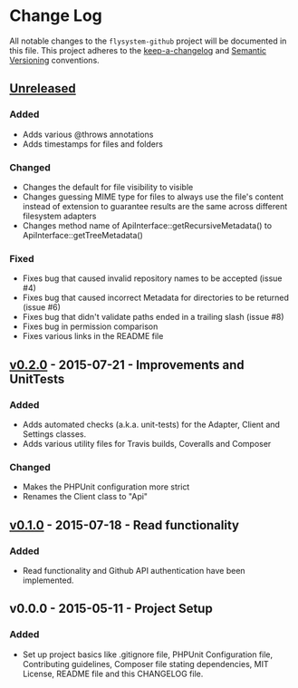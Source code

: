# Change Log
All notable changes to the `flysystem-github` project will be documented in this 
file. This project adheres to the [keep-a-changelog](http://keepachangelog.com/) 
and [Semantic Versioning](http://semver.org/) conventions.

<!--
## [Unreleased][unreleased]
### Added
### Changed
### Deprecated
### Removed
### Fixed
### Security
-->

## [Unreleased][unreleased]

### Added

- Adds various @throws annotations
- Adds timestamps for files and folders

### Changed

- Changes the default for file visibility to visible
- Changes guessing MIME type for files to always use the file's content instead of extension to guarantee results are the same across different filesystem adapters
- Changes method name of ApiInterface::getRecursiveMetadata() to ApiInterface::getTreeMetadata()

### Fixed

- Fixes bug that caused invalid repository names to be accepted (issue #4)
- Fixes bug that caused incorrect Metadata for directories to be returned (issue #6)
- Fixes bug that didn't validate paths ended in a trailing slash (issue #8)
- Fixes bug in permission comparison
- Fixes various links in the README file

## [v0.2.0] - 2015-07-21 - Improvements and UnitTests

### Added

- Adds automated checks (a.k.a. unit-tests) for the Adapter, Client and Settings classes. 
- Adds various utility files for Travis builds, Coveralls and Composer

### Changed

- Makes the PHPUnit configuration more strict
- Renames the Client class to "Api"

## [v0.1.0] - 2015-07-18 - Read functionality

### Added

- Read functionality and Github API authentication have been implemented.

## v0.0.0 - 2015-05-11 - Project Setup

### Added

- Set up project basics like .gitignore file, PHPUnit Configuration file, 
Contributing guidelines, Composer file stating dependencies, MIT License, README 
file and this CHANGELOG file.

[unreleased]: https://github.com/potherca/flysystem-github/compare/v0.2.0...HEAD
[v0.3.0]: https://github.com/potherca/flysystem-github/compare/v0.2.0...v0.3.0
[v0.2.0]: https://github.com/potherca/flysystem-github/compare/v0.1.0...v0.2.0
[v0.1.0]: https://github.com/potherca/flysystem-github/compare/v0.0.0...v0.1.0
[keep-a-changelog]: http://keepachangelog.com/
[Semantic Versioning]: http://semver.org/
